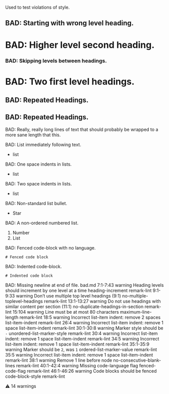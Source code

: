Used to test violations of style.

## BAD: Starting with wrong level heading.

# BAD: Higher level second heading.

### BAD: Skipping levels between headings.

# BAD: Two first level headings.

## BAD: Repeated Headings.

## BAD: Repeated Headings.

BAD: Really, really long lines of text that should probably be wrapped to a more sane length that this.

BAD: List immediately following text.

-   list

BAD: One space indents in lists.

-   list

BAD: Two space indents in lists.

-   list

BAD: Non-standard list bullet.

-   Star

BAD: A non-ordered numbered list.

1.  Number
2.  List

BAD: Fenced code-block with no language.

    # Fenced code block

BAD: Indented code-block.

    # Indented code block

BAD: Missing newline at end of file.
bad.md
    7:1-7:43  warning  Heading levels should increment by one level at a time       heading-increment                 remark-lint
    9:1-9:33  warning  Don’t use multiple top level headings (9:1)                  no-multiple-toplevel-headings     remark-lint
  13:1-13:27  warning  Do not use headings with similar content per section (11:1)  no-duplicate-headings-in-section  remark-lint
      15:104  warning  Line must be at most 80 characters                           maximum-line-length               remark-lint
        18:5  warning  Incorrect list-item indent: remove 2 spaces                  list-item-indent                  remark-lint
        26:4  warning  Incorrect list-item indent: remove 1 space                   list-item-indent                  remark-lint
   30:1-30:8  warning  Marker style should be `-`                                   unordered-list-marker-style       remark-lint
        30:4  warning  Incorrect list-item indent: remove 1 space                   list-item-indent                  remark-lint
        34:5  warning  Incorrect list-item indent: remove 1 space                   list-item-indent                  remark-lint
   35:1-35:9  warning  Marker should be `2`, was `1`                                ordered-list-marker-value         remark-lint
        35:5  warning  Incorrect list-item indent: remove 1 space                   list-item-indent                  remark-lint
        38:1  warning  Remove 1 line before node                                    no-consecutive-blank-lines        remark-lint
   40:1-42:4  warning  Missing code-language flag                                   fenced-code-flag                  remark-lint
  46:1-46:26  warning  Code blocks should be fenced                                 code-block-style                  remark-lint

⚠ 14 warnings
